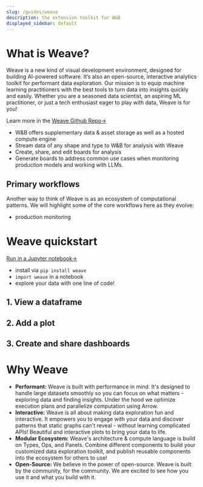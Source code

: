 ```yaml
---
slug: /guides/weave
description: the extension toolkit for W&B
displayed_sidebar: default
---
```


# What is Weave?

Weave is a new kind of visual development environment, designed for building AI-powered software. It’s also an open-source, interactive analytics toolkit for performant data exploration.
Our mission is to equip machine learning practitioners with the best tools to turn data into insights quickly and easily. Whether you are a seasoned data scientist, an aspiring ML practitioner, or just a tech enthusiast eager to play with data, Weave is for you!

Learn more in the [Weave Github Repo→](https://github.com/wandb/weave)

* W&B offers supplementary data & asset storage as well as a hosted compute engine
* Stream data of any shape and type to W&B for analysis with Weave
* Create, share, and edit boards for analysis
* Generate boards to address common use cases when monitoring production models and working with LLMs.

## Primary workflows

Another way to think of Weave is as an ecosystem of computational patterns. We will highlight some of the core workflows here as they evolve:

* production monitoring

# Weave quickstart

[Run in a Jupyter notebook→](https://github.com/wandb/weave/examples/experimental/skip_test/weave_demo_quickstart.ipynb)

* install via `pip install weave`
* `import weave` in a notebook
* explore your data  with one line of code!

## 1. View a dataframe

## 2. Add a plot

## 3. Create and share dashboards

# Why Weave

* **Performant:** Weave is built with performance in mind. It's designed to handle large datasets smoothly so you can focus on what matters - exploring data and finding insights. Under the hood we optimize execution plans and parallelize computation using Arrow.
* **Interactive:** Weave is all about making data exploration fun and interactive. It empowers you to engage with your data and discover patterns that static graphs can't reveal - without learning complicated APIs! Beautiful and interactive plots to bring your data to life.
* **Modular Ecosystem:** Weave's architecture & compute language is build on Types, Ops, and Panels. Combine different components to build your customized data exploration toolkit, and publish reusable components into the ecosystem for others to use!
* **Open-Source:** We believe in the power of open-source. Weave is built by the community, for the community. We are excited to see how you use it and what you build with it.